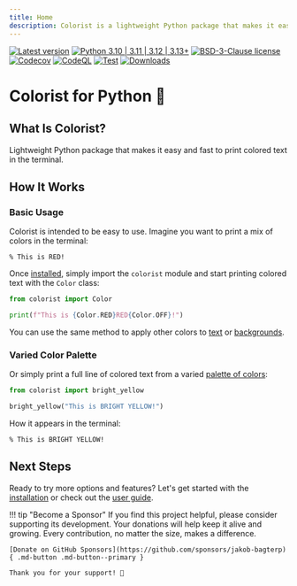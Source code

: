 ```yaml
---
title: Home
description: Colorist is a lightweight Python package that makes it easy and fast to print colored text in the terminal.
---
```


[![Latest version](https://img.shields.io/static/v1?label=version&message=1.8.3&color=yellowgreen)](https://github.com/jakob-bagterp/colorist-for-python/releases/latest)
[![Python 3.10 | 3.11 | 3.12 | 3.13+](https://img.shields.io/static/v1?label=python&message=3.10%20|%203.11%20|%203.12%20|%203.13%2B&color=blueviolet)](https://www.python.org)
[![BSD-3-Clause license](https://img.shields.io/static/v1?label=license&message=BSD-3-Clause&color=blue)](https://github.com/jakob-bagterp/colorist-for-python/blob/master/LICENSE.md)
[![Codecov](https://codecov.io/gh/jakob-bagterp/colorist-for-python/branch/master/graph/badge.svg?token=1E69VOP4ED)](https://codecov.io/gh/jakob-bagterp/colorist-for-python)
[![CodeQL](https://github.com/jakob-bagterp/colorist-for-python/actions/workflows/codeql.yml/badge.svg)](https://github.com/jakob-bagterp/colorist-for-python/actions/workflows/codeql.yml)
[![Test](https://github.com/jakob-bagterp/colorist-for-python/actions/workflows/test.yml/badge.svg)](https://github.com/jakob-bagterp/colorist-for-python/actions/workflows/test.yml)
[![Downloads](https://static.pepy.tech/badge/colorist)](https://pepy.tech/project/colorist)

# Colorist for Python 🌈
## What Is Colorist?
Lightweight Python package that makes it easy and fast to print colored text in the terminal.

## How It Works
### Basic Usage
Colorist is intended to be easy to use. Imagine you want to print a mix of colors in the terminal:

<pre><code>% This is <span class="fg-red">RED</span>!</code></pre>

Once [installed](./getting-started/installation.md), simply import the `colorist` module and start printing colored text with the `Color` class:

```python linenums="1" hl_lines="3"
from colorist import Color

print(f"This is {Color.RED}RED{Color.OFF}!")
```

You can use the same method to apply other colors to [text](user-guide/standard-colors/text-foreground.md) or [backgrounds](user-guide/standard-colors/background.md).

### Varied Color Palette
Or simply print a full line of colored text from a varied [palette of colors](./user-guide/standard-colors/text-foreground.md#print-line-of-colored-text):

```python linenums="1" hl_lines="3"
from colorist import bright_yellow

bright_yellow("This is BRIGHT YELLOW!")
```

How it appears in the terminal:

<pre><code>% <span class="fg-bright-yellow">This is BRIGHT YELLOW!</span></code></pre>

## Next Steps
Ready to try more options and features? Let's get started with the [installation](getting-started/index.md) or check out the [user guide](user-guide/index.md).

!!! tip "Become a Sponsor"
    If you find this project helpful, please consider supporting its development. Your donations will help keep it alive and growing. Every contribution, no matter the size, makes a difference.

    [Donate on GitHub Sponsors](https://github.com/sponsors/jakob-bagterp){ .md-button .md-button--primary }

    Thank you for your support! 🙌

